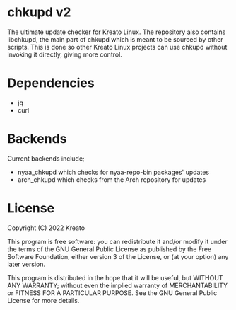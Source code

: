 # chkupd v2
The ultimate update checker for Kreato Linux.
The repository also contains libchkupd, the main part of chkupd which is meant to be sourced by other scripts.
This is done so other Kreato Linux projects can use chkupd without invoking it directly, giving more control.

# Dependencies
* jq
* curl

# Backends
Current backends include;
* nyaa_chkupd which checks for nyaa-repo-bin packages' updates
* arch_chkupd which checks from the Arch repository for updates

# License
Copyright (C) 2022 Kreato

This program is free software: you can redistribute it and/or modify
it under the terms of the GNU General Public License as published by
the Free Software Foundation, either version 3 of the License, or
(at your option) any later version.

This program is distributed in the hope that it will be useful,
but WITHOUT ANY WARRANTY; without even the implied warranty of
MERCHANTABILITY or FITNESS FOR A PARTICULAR PURPOSE.  See the
GNU General Public License for more details.
